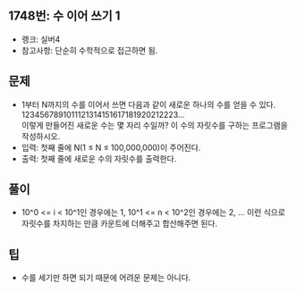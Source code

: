 <h2>1748번: 수 이어 쓰기 1</h2>
<ul>
  <li>랭크: 실버4</li>
  <li>참고사항: 단순히 수학적으로 접근하면 됨.</li>
</ul>
<h2>문제</h2>
<ul>
  <li>1부터 N까지의 수를 이어서 쓰면 다음과 같이 새로운 하나의 수를 얻을 수 있다.<br>
    1234567891011121314151617181920212223...<br>
    이렇게 만들어진 새로운 수는 몇 자리 수일까? 이 수의 자릿수를 구하는 프로그램을 작성하시오.</li>
  <li>입력: 첫째 줄에 N(1 ≤ N ≤ 100,000,000)이 주어진다.</li>
  <li>출력: 첫째 줄에 새로운 수의 자릿수를 출력한다.</li>
</ul>
<h2>풀이</h2>
<ul>
  <li>10^0 <= i < 10^1인 경우에는 1, 10^1 <= n < 10^2인 경우에는 2, ... 이런 식으로 자릿수를 차지하는 만큼 카운트에 더해주고 합산해주면 된다.</li>
</ul>
<h2>팁</h2>
<ul>
  <li>수를 세기만 하면 되기 때문에 어려운 문제는 아니다.</li>
</ul>
